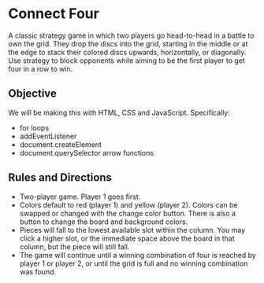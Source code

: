 # Connect Four 

A classic strategy game in which two players go head-to-head in a battle to own the grid.  They drop the discs into the grid, starting in the middle or at the edge to stack their colored discs upwards, horizontally, or diagonally. Use strategy to block opponents while aiming to be the first player to get four in a row to win.

## Objective

We will be making this with HTML, CSS and JavaScript.  Specifically:
* for loops
* addEventListener
* document.createElement
* document.querySelector
arrow functions

## Rules and Directions
* Two-player game.  Player 1 goes first.
* Colors default to red (player 1) and yellow (player 2).  Colors can be swapped or changed with the change color button.  There is also a button to change the board and background colors.
* Pieces will fall to the lowest available slot within the column.  You may click a higher slot, or the immediate space above the board in that column, but the piece will still fall.
* The game will continue until a winning combination of four is reached by player 1 or player 2, or until the grid is full and no winning combination was found.